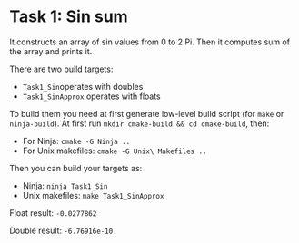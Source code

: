# Task 1: Sin sum

It constructs an array of sin values from 0 to 2 Pi.
Then it computes sum of the array and prints it.

There are two build targets:
* `Task1_Sin`operates with doubles
* `Task1_SinApprox` operates with floats

To build them you need at first generate low-level build
script (for `make` or `ninja-build`).
At first run `mkdir cmake-build && cd cmake-build`, then:
* For Ninja:  `cmake -G Ninja ..`
* For Unix makefiles: `cmake -G Unix\ Makefiles ..`

Then you can build your targets as:
* Ninja: `ninja Task1_Sin`
* Unix makefiles: `make Task1_SinApprox`

Float result: `-0.0277862`

Double result: `-6.76916e-10`